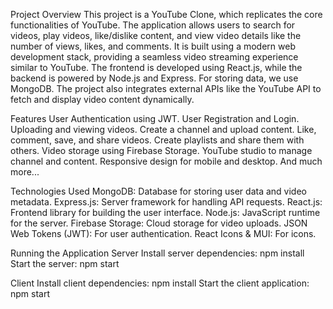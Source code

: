 Project Overview
This project is a YouTube Clone, which replicates the core functionalities of YouTube. The application allows users to search for videos, play videos, like/dislike content, and view video details like the number of views, likes, and comments. It is built using a modern web development stack, providing a seamless video streaming experience similar to YouTube.
The frontend is developed using React.js, while the backend is powered by Node.js and Express. For storing data, we use MongoDB. The project also integrates external APIs like the YouTube API to fetch and display video content dynamically.

Features
User Authentication using JWT.
User Registration and Login.
Uploading and viewing videos.
Create a channel and upload content.
Like, comment, save, and share videos.
Create playlists and share them with others.
Video storage using Firebase Storage.
YouTube studio to manage channel and content.
Responsive design for mobile and desktop.
And much more...

Technologies Used
MongoDB: Database for storing user data and video metadata.
Express.js: Server framework for handling API requests.
React.js: Frontend library for building the user interface.
Node.js: JavaScript runtime for the server.
Firebase Storage: Cloud storage for video uploads.
JSON Web Tokens (JWT): For user authentication.
React Icons & MUI: For icons.

Running the Application
Server
Install server dependencies:
npm install
Start the server:
npm start

Client
Install client dependencies:
npm install
Start the client application:
npm start







